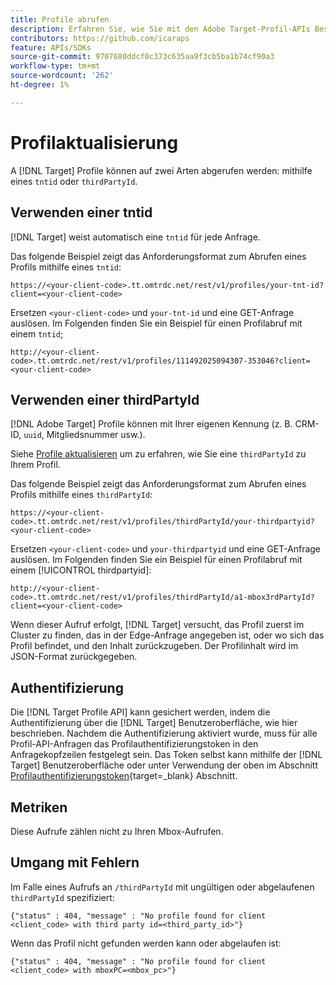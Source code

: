 ```yaml
---
title: Profile abrufen
description: Erfahren Sie, wie Sie mit den Adobe Target-Profil-APIs Besucherdaten abrufen können, um sie in [!DNL Target].
contributors: https://github.com/icaraps
feature: APIs/SDKs
source-git-commit: 9707680ddcf0c373c635aa9f3cb5ba1b74cf90a3
workflow-type: tm+mt
source-wordcount: '262'
ht-degree: 1%

---
```


# Profilaktualisierung

A [!DNL Target] Profile können auf zwei Arten abgerufen werden: mithilfe eines `tntid` oder `thirdPartyId`.

## Verwenden einer tntid

[!DNL Target] weist automatisch eine `tntid` für jede Anfrage.

Das folgende Beispiel zeigt das Anforderungsformat zum Abrufen eines Profils mithilfe eines `tntid`:

```
https://<your-client-code>.tt.omtrdc.net/rest/v1/profiles/your-tnt-id?client=<your-client-code>
```

Ersetzen `<your-client-code>` und `your-tnt-id` und eine GET-Anfrage auslösen. Im Folgenden finden Sie ein Beispiel für einen Profilabruf mit einem `tntid`;

```
http://<your-client-code>.tt.omtrdc.net/rest/v1/profiles/111492025094307-353046?client=<your-client-code>
```

## Verwenden einer thirdPartyId

[!DNL Adobe Target] Profile können mit Ihrer eigenen Kennung (z. B. CRM-ID, `uuid`, Mitgliedsnummer usw.).

Siehe [Profile aktualisieren](/help/dev/administer/profile-api/profile-api-overview.md) um zu erfahren, wie Sie eine `thirdPartyId` zu Ihrem Profil.

Das folgende Beispiel zeigt das Anforderungsformat zum Abrufen eines Profils mithilfe eines `thirdPartyId`:

```
https://<your-client-code>.tt.omtrdc.net/rest/v1/profiles/thirdPartyId/your-thirdpartyid?<your-client-code>
```

Ersetzen `<your-client-code>` und `your-thirdpartyid` und eine GET-Anfrage auslösen. Im Folgenden finden Sie ein Beispiel für einen Profilabruf mit einem [!UICONTROL thirdpartyid]:

```
http://<your-client-code>.tt.omtrdc.net/rest/v1/profiles/thirdPartyId/a1-mbox3rdPartyId?client=<your-client-code>
```

Wenn dieser Aufruf erfolgt, [!DNL Target] versucht, das Profil zuerst im Cluster zu finden, das in der Edge-Anfrage angegeben ist, oder wo sich das Profil befindet, und den Inhalt zurückzugeben. Der Profilinhalt wird im JSON-Format zurückgegeben.

## Authentifizierung

Die [!DNL Target Profile API] kann gesichert werden, indem die Authentifizierung über die [!DNL Target] Benutzeroberfläche, wie hier beschrieben. Nachdem die Authentifizierung aktiviert wurde, muss für alle Profil-API-Anfragen das Profilauthentifizierungstoken in den Anfragekopfzeilen festgelegt sein. Das Token selbst kann mithilfe der [!DNL Target] Benutzeroberfläche oder unter Verwendung der oben im Abschnitt [Profilauthentifizierungstoken](https://developers.adobetarget.com/api/#authentication-tokens){target=_blank} Abschnitt.

## Metriken

Diese Aufrufe zählen nicht zu Ihren Mbox-Aufrufen.

## Umgang mit Fehlern

Im Falle eines Aufrufs an `/thirdPartyId` mit ungültigen oder abgelaufenen `thirdPartyId` spezifiziert:

```
{"status" : 404, "message" : "No profile found for client <client_code> with third party id=<third_party_id>"}
```

Wenn das Profil nicht gefunden werden kann oder abgelaufen ist:

```
{"status" : 404, "message" : "No profile found for client <client_code> with mboxPC=<mbox_pc>"}
```
